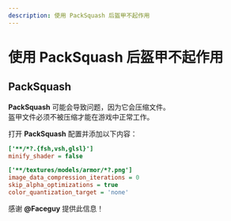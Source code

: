 ```yaml
---
description: 使用 PackSquash 后盔甲不起作用
---
```


# 使用 PackSquash 后盔甲不起作用

## PackSquash

**PackSquash** 可能会导致问题，因为它会压缩文件。\
盔甲文件必须不被压缩才能在游戏中正常工作。

打开 **PackSquash** 配置并添加以下内容：

```ini
['**/*?.{fsh,vsh,glsl}']
minify_shader = false

['**/textures/models/armor/*?.png']
image_data_compression_iterations = 0
skip_alpha_optimizations = true
color_quantization_target = 'none'
```

感谢 **@Faceguy** 提供此信息！
